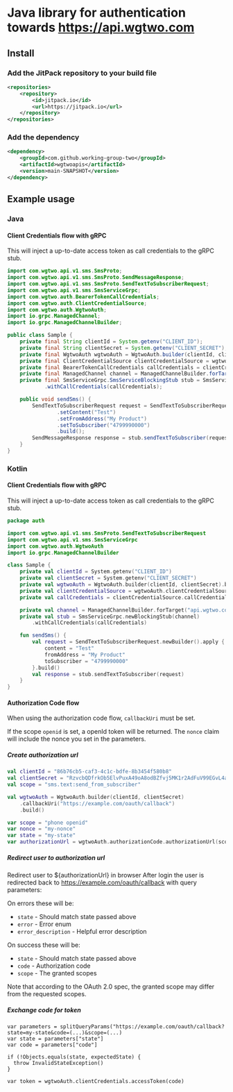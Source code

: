 # Java library for authentication towards https://api.wgtwo.com

## Install

### Add the JitPack repository to your build file
```xml
<repositories>
    <repository>
        <id>jitpack.io</id>
        <url>https://jitpack.io</url>
    </repository>
</repositories>
```

### Add the dependency
```xml
<dependency>
    <groupId>com.github.working-group-two</groupId>
    <artifactId>wgtwoapis</artifactId>
    <version>main-SNAPSHOT</version>
</dependency>
```

## Example usage
### Java

#### Client Credentials flow with gRPC

This will inject a up-to-date access token as call credentials to the gRPC stub.

```java
import com.wgtwo.api.v1.sms.SmsProto;
import com.wgtwo.api.v1.sms.SmsProto.SendMessageResponse;
import com.wgtwo.api.v1.sms.SmsProto.SendTextToSubscriberRequest;
import com.wgtwo.api.v1.sms.SmsServiceGrpc;
import com.wgtwo.auth.BearerTokenCallCredentials;
import com.wgtwo.auth.ClientCredentialSource;
import com.wgtwo.auth.WgtwoAuth;
import io.grpc.ManagedChannel;
import io.grpc.ManagedChannelBuilder;

public class Sample {
    private final String clientId = System.getenv("CLIENT_ID");
    private final String clientSecret = System.getenv("CLIENT_SECRET");
    private final WgtwoAuth wgtwoAuth = WgtwoAuth.builder(clientId, clientSecret).build();
    private final ClientCredentialSource clientCredentialSource = wgtwoAuth.clientCredentialSource("sms.text:send_to_subscriber");
    private final BearerTokenCallCredentials callCredentials = clientCredentialSource.callCredentials();
    private final ManagedChannel channel = ManagedChannelBuilder.forTarget("api.wgtwo.com:443").build();
    private final SmsServiceGrpc.SmsServiceBlockingStub stub = SmsServiceGrpc.newBlockingStub(channel)
            .withCallCredentials(callCredentials);

    public void sendSms() {
        SendTextToSubscriberRequest request = SendTextToSubscriberRequest.newBuilder()
                .setContent("Test")
                .setFromAddress("My Product")
                .setToSubscriber("4799990000")
                .build();
        SendMessageResponse response = stub.sendTextToSubscriber(request);
    }
}
```

### Kotlin

#### Client Credentials flow with gRPC

This will inject a up-to-date access token as call credentials to the gRPC stub.

```kotlin
package auth

import com.wgtwo.api.v1.sms.SmsProto.SendTextToSubscriberRequest
import com.wgtwo.api.v1.sms.SmsServiceGrpc
import com.wgtwo.auth.WgtwoAuth
import io.grpc.ManagedChannelBuilder

class Sample {
    private val clientId = System.getenv("CLIENT_ID")
    private val clientSecret = System.getenv("CLIENT_SECRET")
    private val wgtwoAuth = WgtwoAuth.builder(clientId, clientSecret).build()
    private val clientCredentialSource = wgtwoAuth.clientCredentialSource("sms.text:send_to_subscriber")
    private val callCredentials = clientCredentialSource.callCredentials()

    private val channel = ManagedChannelBuilder.forTarget("api.wgtwo.com:443").build()
    private val stub = SmsServiceGrpc.newBlockingStub(channel)
        .withCallCredentials(callCredentials)

    fun sendSms() {
        val request = SendTextToSubscriberRequest.newBuilder().apply {
            content = "Test"
            fromAddress = "My Product"
            toSubscriber = "4799990000"
        }.build()
        val response = stub.sendTextToSubscriber(request)
    }
}
```

#### Authorization Code flow
When using the authorization code flow, `callbackUri` must be set.

If the scope `openid` is set, a openId token will be returned.
The `nonce` claim will include the nonce you set in the parameters.

##### Create authorization url
```kotlin
val clientId = "86b76cb5-caf3-4c1c-bdfe-8b3454f580b8"
val clientSecret = "RzvcbQDfrkOb5ElvPuxA49oA8odBZfvj5MK1r2AdFuV99EGvL4aJvARUg637p3QqqgrU6gyG"
val scope = "sms.text:send_from_subscriber"

val wgtwoAuth = WgtwoAuth.builder(clientId, clientSecret)
    .callbackUri("https://example.com/oauth/callback")
    .build()

var scope = "phone openid"
var nonce = "my-nonce"
var state = "my-state"
var authorizationUrl = wgtwoAuth.authorizationCode.authorizationUrl(scope, nonce, state, Prompt.DEFAULT)
```

##### Redirect user to authorization url
Redirect user to ${authorizationUrl} in browser
After login the user is redirected back to https://example.com/oauth/callback with query parameters:

On errors these will be:
- `state` - Should match state passed above
- `error` - Error enum
- `error_description` - Helpful error description

On success these will be:
- `state` - Should match state passed above
- `code` - Authorization code
- `scope` - The granted scopes

Note that according to the OAuth 2.0 spec, the granted scope may differ from the requested scopes.

##### Exchange code for token

```
var parameters = splitQueryParams("https://example.com/oauth/callback?state=my-state&code=(...)&scope=(...)
var state = parameters["state"]
var code = parameters["code"]

if (!Objects.equals(state, expectedState) {
  throw InvalidStateException()
}

var token = wgtwoAuth.clientCredentials.accessToken(code)
```
